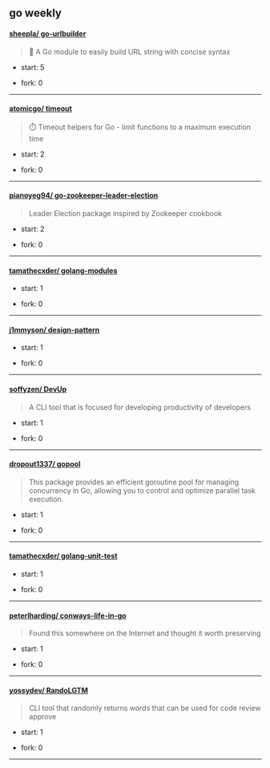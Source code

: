 ## go weekly

#### [sheepla/ go-urlbuilder](https://github.com/sheepla/go-urlbuilder)
>  🔗 A Go module to easily build URL string with concise syntax
+ start: 5
+ fork: 0
---
#### [atomicgo/ timeout](https://github.com/atomicgo/timeout)
>  ⏱️ Timeout helpers for Go - limit functions to a maximum execution time
+ start: 2
+ fork: 0
---
#### [pianoyeg94/ go-zookeeper-leader-election](https://github.com/pianoyeg94/go-zookeeper-leader-election)
>  Leader Election package inspired by Zookeeper cookbook
+ start: 2
+ fork: 0
---
#### [tamathecxder/ golang-modules](https://github.com/tamathecxder/golang-modules)
>  
+ start: 1
+ fork: 0
---
#### [j1mmyson/ design-pattern](https://github.com/j1mmyson/design-pattern)
>  
+ start: 1
+ fork: 0
---
#### [soffyzen/ DevUp](https://github.com/soffyzen/DevUp)
>  A CLI tool that is focused for developing productivity of developers
+ start: 1
+ fork: 0
---
#### [dropout1337/ gopool](https://github.com/dropout1337/gopool)
>  This package provides an efficient goroutine pool for managing concurrency in Go, allowing you to control and optimize parallel task execution.
+ start: 1
+ fork: 0
---
#### [tamathecxder/ golang-unit-test](https://github.com/tamathecxder/golang-unit-test)
>  
+ start: 1
+ fork: 0
---
#### [peterlharding/ conways-life-in-go](https://github.com/peterlharding/conways-life-in-go)
>  Found this somewhere on the Internet and thought it worth preserving
+ start: 1
+ fork: 0
---
#### [yossydev/ RandoLGTM](https://github.com/yossydev/RandoLGTM)
>  CLI tool that randomly returns words that can be used for code review approve
+ start: 1
+ fork: 0
---